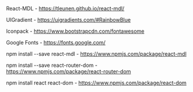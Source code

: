 React-MDL - https://tleunen.github.io/react-mdl/

UIGradient - https://uigradients.com/#RainbowBlue

Iconpack - https://www.bootstrapcdn.com/fontawesome

Google Fonts - https://fonts.google.com/

npm install --save react-mdl - https://www.npmjs.com/package/react-mdl

npm install --save react-router-dom - https://www.npmjs.com/package/react-router-dom

npm install react react-dom - https://www.npmjs.com/package/react-dom

